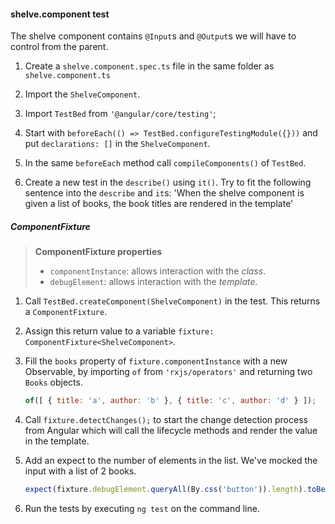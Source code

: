 #### shelve.component test
The shelve component contains `@Input`s and `@Output`s we will have to control from the parent.

1. Create a `shelve.component.spec.ts` file in the same folder as `shelve.component.ts`

2. Import the `ShelveComponent`.

3. Import `TestBed` from `'@angular/core/testing'`;

4. Start with `beforeEach(() => TestBed.configureTestingModule({}))` and put `declarations: []` in the `ShelveComponent`.

5. In the same `beforeEach` method call `compileComponents()` of `TestBed`.

6. Create a new test in the `describe()` using `it()`. Try to fit the following sentence into the `describe` and `it`s:
  'When the shelve component is given a list of books, the book titles are rendered in the template'

##### ComponentFixture
> **ComponentFixture properties**
>
> * `componentInstance`: allows interaction with the *class*.
> * `debugElement`: allows interaction with the *template*.

1. Call `TestBed.createComponent(ShelveComponent)` in the test. This returns a `ComponentFixture`.

4. Assign this return value to a variable `fixture: ComponentFixture<ShelveComponent>`.

5. Fill the `books` property of `fixture.componentInstance` with a new Observable, by importing `of` from `'rxjs/operators'` and returning two `Books` objects.
    ```javascript
    of([ { title: 'a', author: 'b' }, { title: 'c', author: 'd' } ]);
    ```

6. Call `fixture.detectChanges();` to start the change detection process from Angular which will call the lifecycle methods and render the value in the template.

7. Add an expect to the number of elements in the list. We've mocked the input with a list of 2 books.
    ```javascript
    expect(fixture.debugElement.queryAll(By.css('button')).length).toBe(2);
    ```
    
8. Run the tests by executing `ng test` on the command line.
